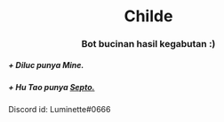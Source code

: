 <h1 align="center">Childe</h1>
<h3 align="center">Bot bucinan hasil kegabutan :)</h5>

<h5> + Diluc punya Mine. </h5>
<h5> + Hu Tao punya <a href=https://github.com/yuzuru-otonashi>Septo.</a> </h5>


Discord id: Luminette#0666
 
